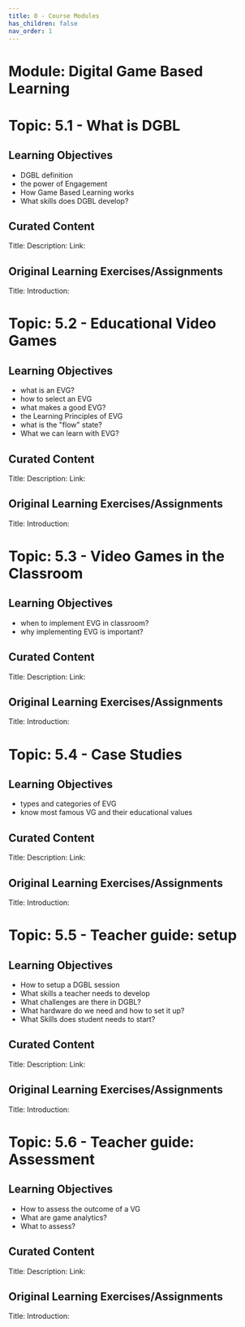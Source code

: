 ```yaml
---
title: 0 - Course Modules
has_children: false
nav_order: 1
---
```


# Module: Digital Game Based Learning
# Topic: 5.1 - What is DGBL
## Learning Objectives
- DGBL definition
- the power of Engagement
- How Game Based Learning works
- What skills does DGBL develop?

## Curated Content
Title:
Description:
Link:

## Original Learning Exercises/Assignments
Title:
Introduction:

# Topic: 5.2 - Educational Video Games
## Learning Objectives
- what is an EVG?
- how to select an EVG
- what makes a good EVG?
- the Learning Principles of EVG
- what is the "flow" state?
- What we can learn with EVG?

## Curated Content
Title:
Description:
Link:

## Original Learning Exercises/Assignments
Title:
Introduction:

# Topic: 5.3 - Video Games in the Classroom
## Learning Objectives
- when to implement EVG in classroom?
- why implementing EVG is important?

## Curated Content
Title:
Description:
Link:

## Original Learning Exercises/Assignments
Title:
Introduction:

# Topic: 5.4 - Case Studies
## Learning Objectives
- types and categories of EVG
- know most famous VG and their educational values

## Curated Content
Title:
Description:
Link:

## Original Learning Exercises/Assignments
Title:
Introduction:

# Topic: 5.5 - Teacher guide: setup
## Learning Objectives
- How to setup a DGBL session
- What skills a teacher needs to develop
- What challenges are there in DGBL?
- What hardware do we need and how to set it up?
- What Skills does student needs to start?

## Curated Content
Title:
Description:
Link:

## Original Learning Exercises/Assignments
Title:
Introduction:

# Topic: 5.6 - Teacher guide: Assessment
## Learning Objectives
- How to assess the outcome of a VG
- What are game analytics?
- What to assess?

## Curated Content
Title:
Description:
Link:

## Original Learning Exercises/Assignments
Title:
Introduction: